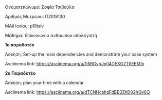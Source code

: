 Ονοματεπώνυμο: Σοφία Τσιβούλα

Αριθμός Μυτρώου: Π2018130

MAil Ιονίου: p18tsiv

Μάθημα: Επικοινωνία ανθρώπου υπολογιστή




**1ο παραδοτέο**

Άσκηση: Set-up the main dependencies and demonstrate your base system

Asciinema link: https://asciinema.org/a/1tfiBGvpJq04DEXOZTfIEEMlb


**2o Παραδοτέο**

Άσκηση: plan your time with a calendar

Asciinema link: https://asciinema.org/a/dTCNHcshqFdBB3ZhD02lrGv6Q
